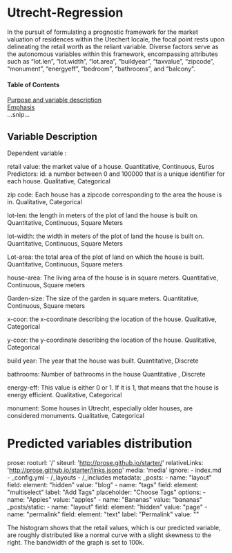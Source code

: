 # Utrecht-Regression
In the pursuit of formulating a prognostic framework for the market valuation of residences within the Utechert locale, the focal point rests upon delineating the retail worth as the reliant variable. Diverse factors serve as the autonomous variables within this framework, encompassing attributes such as “lot.len”, “lot.width”, “lot.area”, “buildyear”, “taxvalue”, “zipcode”, “monument”, “energyeff”, “bedroom”, “bathrooms”, and “balcony”. 

#### Table of Contents  
[Purpose and variable description](#headers)  
[Emphasis](#emphasis)  
...snip...    
<a name="headers"/>
## Variable Description
Dependent variable :

retail value: the market value of a house. 
Quantitative, Continuous, Euros
Predictors:
id: a number between 0 and 100000 that is a unique identifier for each house. 
Qualitative, Categorical

zip code: Each house has a zipcode corresponding to the area the house is in. 
Qualitative, Categorical

lot-len: the length in meters of the plot of land the house is built on.
Quantitative, Continuous, Square Meters

lot-width: the width in meters of the plot of land the house is built on. 
Quantitative, Continuous, Square Meters

Lot-area: the total area of the plot of land on which the house is built. 
Quantitative, Continuous, Square meters

house-area: The living area of the house is in square meters.
Quantitative, Continuous, Square meters

Garden-size: The size of the garden in square meters.
Quantitative, Continuous, Square meters

x-coor: the x-coordinate describing the location of the house.
Qualitative, Categorical

y-coor: the y-coordinate describing the location of the house. 
Qualitative, Categorical

build year: The year that the house was built.
Quantitative, Discrete

bathrooms: Number of bathrooms in the house
Quantitative , Discrete

energy-eff: This value is either 0 or 1. If it is 1, that means that the house is energy efficient. 
Qualitative, Categorical

monument: Some houses in Utrecht, especially older houses, are considered monuments. 
Qualitative, Categorical

<a name="Variable Distribution"/>

# Predicted variables distribution

prose:
  rooturl: '/'
  siteurl: 'http://prose.github.io/starter/'
  relativeLinks: 'http://prose.github.io/starter/links.jsonp'
  media: 'media'
  ignore:
    - index.md
    - _config.yml
    - /_layouts
    - /_includes
  metadata:
    _posts:
      - name: "layout"
        field:
          element: "hidden"
          value: "blog"
      - name: "tags"
        field:
          element: "multiselect"
          label: "Add Tags"
          placeholder: "Choose Tags"
          options:
            - name: "Apples"
              value: "apples"
            - name: "Bananas"
              value: "bananas"
    _posts/static:
      - name: "layout"
        field:
          element: "hidden"
          value: "page"
      - name: "permalink"
        field:
          element: "text"
          label: "Permalink"
          value: ""





The histogram shows that the retail values, which is our predicted variable, are roughly distributed like a normal curve with a slight skewness to the right. The bandwidth of the graph is set to 100k. 

